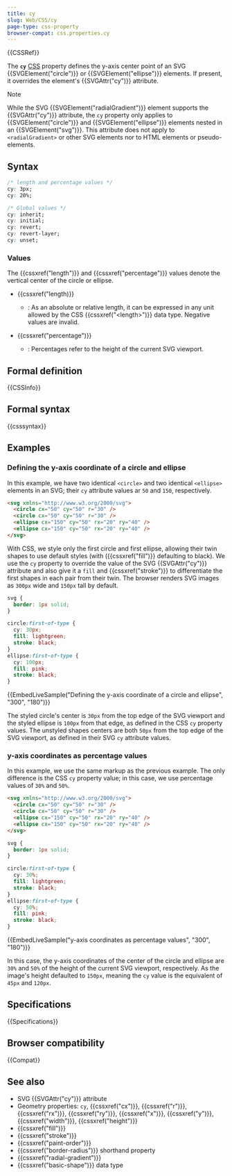 ```yaml
---
title: cy
slug: Web/CSS/cy
page-type: css-property
browser-compat: css.properties.cy
---
```


{{CSSRef}}

The **`cy`** [CSS](/en-US/docs/Web/CSS) property defines the y-axis center point of an SVG {{SVGElement("circle")}} or {{SVGElement("ellipse")}} elements. If present, it overrides the element's {{SVGAttr("cy")}} attribute.

> [!NOTE]
> While the SVG {{SVGElement("radialGradient")}} element supports the {{SVGAttr("cy")}} attribute, the `cy` property only applies to {{SVGElement("circle")}} and {{SVGElement("ellipse")}} elements nested in an {{SVGElement("svg")}}. This attribute does not apply to `<radialGradient>` or other SVG elements nor to HTML elements or pseudo-elements.

## Syntax

```css
/* length and percentage values */
cy: 3px;
cy: 20%;

/* Global values */
cy: inherit;
cy: initial;
cy: revert;
cy: revert-layer;
cy: unset;
```

### Values

The {{cssxref("length")}} and {{cssxref("percentage")}} values denote the vertical center of the circle or ellipse.

- {{cssxref("length)}}

  - : As an absolute or relative length, it can be expressed in any unit allowed by the CSS {{cssxref("&lt;length&gt;")}} data type. Negative values are invalid.

- {{cssxref("percentage")}}

  - : Percentages refer to the height of the current SVG viewport.

## Formal definition

{{CSSInfo}}

## Formal syntax

{{csssyntax}}

## Examples

### Defining the y-axis coordinate of a circle and ellipse

In this example, we have two identical `<circle>` and two identical `<ellipse>` elements in an SVG; their `cy` attribute values ar `50` and `150`, respectively.

```html
<svg xmlns="http://www.w3.org/2000/svg">
  <circle cx="50" cy="50" r="30" />
  <circle cx="50" cy="50" r="30" />
  <ellipse cx="150" cy="50" rx="20" ry="40" />
  <ellipse cx="150" cy="50" rx="20" ry="40" />
</svg>
```

With CSS, we style only the first circle and first ellipse, allowing their twin shapes to use default styles (with ({{cssxref("fill")}} defaulting to black). We use the `cy` property to override the value of the SVG {{SVGAttr("cy")}} attribute and also give it a `fill` and {{cssxref("stroke")}} to differentiate the first shapes in each pair from their twin. The browser renders SVG images as `300px` wide and `150px` tall by default.

```css
svg {
  border: 1px solid;
}

circle:first-of-type {
  cy: 30px;
  fill: lightgreen;
  stroke: black;
}
ellipse:first-of-type {
  cy: 100px;
  fill: pink;
  stroke: black;
}
```

{{EmbedLiveSample("Defining the y-axis coordinate of a circle and ellipse", "300", "180")}}

The styled circle's center is `30px` from the top edge of the SVG viewport and the styled ellipse is `100px` from that edge, as defined in the CSS `cy` property values. The unstyled shapes centers are both `50px` from the top edge of the SVG viewport, as defined in their SVG `cy` attribute values.

### y-axis coordinates as percentage values

In this example, we use the same markup as the previous example. The only difference is the CSS `cy` property value; in this case, we use percentage values of `30%` and `50%`.

```html hidden
<svg xmlns="http://www.w3.org/2000/svg">
  <circle cx="50" cy="50" r="30" />
  <circle cx="50" cy="50" r="30" />
  <ellipse cx="150" cy="50" rx="20" ry="40" />
  <ellipse cx="150" cy="50" rx="20" ry="40" />
</svg>
```

```css
svg {
  border: 1px solid;
}

circle:first-of-type {
  cy: 30%;
  fill: lightgreen;
  stroke: black;
}
ellipse:first-of-type {
  cy: 50%;
  fill: pink;
  stroke: black;
}
```

{{EmbedLiveSample("y-axis coordinates as percentage values", "300", "180")}}

In this case, the y-axis coordinates of the center of the circle and ellipse are `30%` and `50%` of the height of the current SVG viewport, respectively. As the image's height defaulted to `150px`, meaning the `cy` value is the equivalent of `45px` and `120px`.

## Specifications

{{Specifications}}

## Browser compatibility

{{Compat}}

## See also

- SVG {{SVGAttr("cy")}} attribute
- Geometry properties: `cy`, {{cssxref("cx")}}, {{cssxref("r")}}, {{cssxref("rx")}}, {{cssxref("ry")}}, {{cssxref("x")}}, {{cssxref("y")}}, {{cssxref("width")}}, {{cssxref("height")}}
- {{cssxref("fill")}}
- {{cssxref("stroke")}}
- {{cssxref("paint-order")}}
- {{cssxref("border-radius")}} shorthand property
- {{cssxref("radial-gradient")}}
- {{cssxref("basic-shape")}} data type
